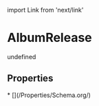 import Link from 'next/link'
# AlbumRelease

undefined

## Properties

<Grid>
* [](/Properties/Schema.org/)

</Grid>

